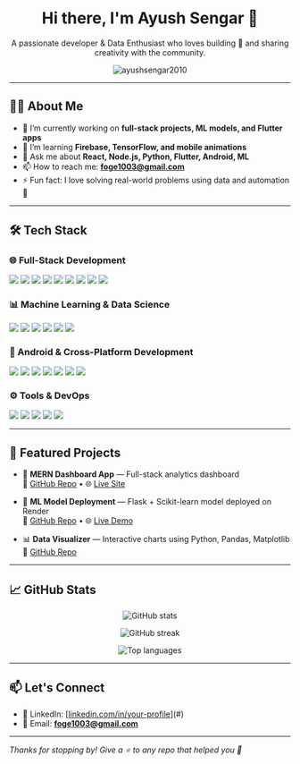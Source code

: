 <!-- Add this as the much-condensed header -->
<h1 align="center">Hi there, I'm Ayush Sengar 👋</h1>
<p align="center">A passionate developer & Data Enthusiast who loves building 🚀 and sharing creativity with the community.</p>

<p align="center">
  <img src="https://komarev.com/ghpvc/?username=ayushsengar2010&label=Profile%20views&color=0e75b6&style=flat" alt="ayushsengar2010" />
</p>

---

## 🧑‍💻 About Me

- 🔭 I’m currently working on **full-stack projects, ML models, and Flutter apps**
- 🌱 I’m learning **Firebase, TensorFlow, and mobile animations**
- 💬 Ask me about **React, Node.js, Python, Flutter, Android, ML**
- 📫 How to reach me: **foge1003@gmail.com**
- ⚡ Fun fact: I love solving real-world problems using data and automation 🤖

---

## 🛠️ Tech Stack

### 🌐 Full-Stack Development
<p align="left">
  <img src="https://img.shields.io/badge/JavaScript-F7DF1E?style=for-the-badge&logo=javascript&logoColor=black"/>
  <img src="https://img.shields.io/badge/TypeScript-007ACC?style=for-the-badge&logo=typescript&logoColor=white"/>
  <img src="https://img.shields.io/badge/React-20232A?style=for-the-badge&logo=react&logoColor=61DAFB"/>
  <img src="https://img.shields.io/badge/Next.js-000000?style=for-the-badge&logo=nextdotjs&logoColor=white"/>
  <img src="https://img.shields.io/badge/Node.js-339933?style=for-the-badge&logo=nodedotjs&logoColor=white"/>
  <img src="https://img.shields.io/badge/Express.js-000000?style=for-the-badge&logo=express&logoColor=white"/>
  <img src="https://img.shields.io/badge/REST%20API-FF6C37?style=for-the-badge&logo=api&logoColor=white"/>
  <img src="https://img.shields.io/badge/MongoDB-47A248?style=for-the-badge&logo=mongodb&logoColor=white"/>
  <img src="https://img.shields.io/badge/PostgreSQL-336791?style=for-the-badge&logo=postgresql&logoColor=white"/>
</p>

### 📊 Machine Learning & Data Science
<p align="left">
  <img src="https://img.shields.io/badge/Python-3776AB?style=for-the-badge&logo=python&logoColor=white"/>
  <img src="https://img.shields.io/badge/Numpy-013243?style=for-the-badge&logo=numpy&logoColor=white"/>
  <img src="https://img.shields.io/badge/Pandas-150458?style=for-the-badge&logo=pandas&logoColor=white"/>
  <img src="https://img.shields.io/badge/Scikit--Learn-F7931E?style=for-the-badge&logo=scikit-learn&logoColor=white"/>
  <img src="https://img.shields.io/badge/Matplotlib-11557C?style=for-the-badge&logo=matplotlib&logoColor=white"/>
  <img src="https://img.shields.io/badge/Jupyter-F37626?style=for-the-badge&logo=jupyter&logoColor=white"/>
</p>

### 📱 Android & Cross-Platform Development
<p>
  <img src="https://img.shields.io/badge/Flutter-02569B?style=for-the-badge&logo=flutter&logoColor=white"/>
  <img src="https://img.shields.io/badge/Dart-0175C2?style=for-the-badge&logo=dart&logoColor=white"/>
  <img src="https://img.shields.io/badge/Kotlin-7F52FF?style=for-the-badge&logo=kotlin&logoColor=white"/>
  <img src="https://img.shields.io/badge/Java-ED8B00?style=for-the-badge&logo=java&logoColor=white"/>
  <img src="https://img.shields.io/badge/Android%20Studio-3DDC84?style=for-the-badge&logo=android-studio&logoColor=white"/>
  <img src="https://img.shields.io/badge/Jetpack%20Compose-4285F4?style=for-the-badge&logo=android&logoColor=white"/>
  <img src="https://img.shields.io/badge/XML-E44D26?style=for-the-badge&logo=xml&logoColor=white"/>
</p>

### ⚙️ Tools & DevOps
<p>
  <img src="https://img.shields.io/badge/Docker-2496ED?style=for-the-badge&logo=docker&logoColor=white"/>
  <img src="https://img.shields.io/badge/GitHub%20Actions-2088FF?style=for-the-badge&logo=github-actions&logoColor=white"/>
  <img src="https://img.shields.io/badge/Git-F05032?style=for-the-badge&logo=git&logoColor=white"/>
  <img src="https://img.shields.io/badge/Postman-FF6C37?style=for-the-badge&logo=postman&logoColor=white"/>
  <img src="https://img.shields.io/badge/VS%20Code-007ACC?style=for-the-badge&logo=visual-studio-code&logoColor=white"/>
</p>

---

## 📂 Featured Projects

- 🚀 **MERN Dashboard App** — Full-stack analytics dashboard  
  🔗 [GitHub Repo](#) • 🌐 [Live Site](#)

- 🤖 **ML Model Deployment** — Flask + Scikit-learn model deployed on Render  
  🔗 [GitHub Repo](#) • 🌐 [Live Demo](#)

- 📊 **Data Visualizer** — Interactive charts using Python, Pandas, Matplotlib  
  🔗 [GitHub Repo](#)

---

## 📈 GitHub Stats

<p align="center">
  <img src="https://github-readme-stats.vercel.app/api?username=ayushsengar2010&show_icons=true&theme=radical" alt="GitHub stats"/>
</p>

<p align="center">
  <img src="https://github-readme-streak-stats.herokuapp.com/?user=ayushsengar2010&theme=radical" alt="GitHub streak"/>
</p>

<p align="center">
  <img src="https://github-readme-stats.vercel.app/api/top-langs/?username=ayushsengar2010&layout=compact&theme=radical" alt="Top languages"/>
</p>

---

## 📫 Let's Connect

- 💼 LinkedIn: [[linkedin.com/in/your-profile](https://www.linkedin.com/in/ayushsengar004/)](#)
- 📧 Email: **foge1003@gmail.com**

---

*Thanks for stopping by! Give a ⭐ to any repo that helped you 🙌*
